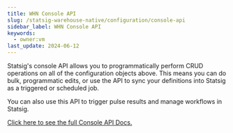 ```yaml
---
title: WHN Console API
slug: /statsig-warehouse-native/configuration/console-api
sidebar_label: WHN Console API
keywords:
  - owner:vm
last_update: 2024-06-12
---
```


Statsig's console API allows you to programmatically perform CRUD operations on all of the configuration objects above. This means you can do bulk, programmatic edits, or use the API to sync your definitions into Statsig as a triggered or scheduled job.

You can also use this API to trigger pulse results and manage workflows in Statsig.

[Click here to see the full Console API Docs.](/console-api/introduction)

